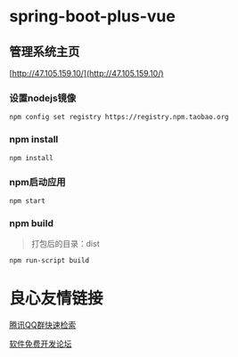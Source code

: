 # spring-boot-plus-vue

## 管理系统主页
[http://47.105.159.10/](http://47.105.159.10/)

### 设置nodejs镜像
```text
npm config set registry https://registry.npm.taobao.org
```

### npm install
```text
npm install
```

### npm启动应用
```text
npm start
```

### npm build
> 打包后的目录：dist
```text
npm run-script build
```


 # 良心友情链接

[腾讯QQ群快速检索](http://u.720life.cn/s/8cf73f7c)

[软件免费开发论坛](http://u.720life.cn/s/bbb01dc0)